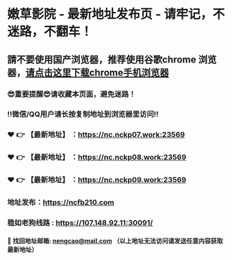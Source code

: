 # 嫩草影院 - 最新地址发布页 - 请牢记，不迷路，不翻车！

## 請不要使用国产浏览器，推荐使用谷歌chrome 浏览器，<a href = "https://www.google.cn/chrome/">请点击这里下载chrome手机浏览器</a>

### :sunglasses:重要提醒:sunglasses:请收藏本页面，避免迷路！
### ‼️微信/QQ用户请长按复制地址到浏览器里访问‼️

### :heart: :point_right: 【最新地址】 ：https://nc.nckp07.work:23569
### :heart: :point_right: 【最新地址】 ：https://nc.nckp08.work:23569
### :heart: :point_right: 【最新地址】 ：https://nc.nckp09.work:23569

### 地址发布：https://ncfb210.com
### 稳如老狗线路 :  https://107.148.92.11:30091/

#### :e-mail: __找回地址邮箱: nengcao@mail.com （以上地址无法访问请发送任意内容获取最新地址）__
